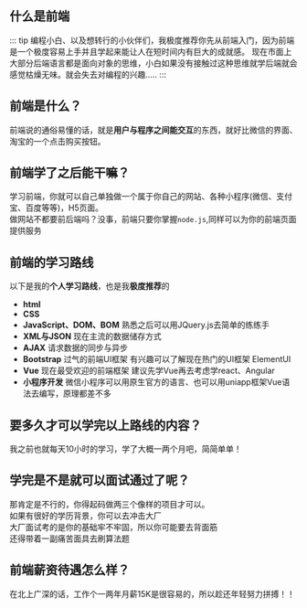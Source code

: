 ## 什么是前端

::: tip
编程小白、以及想转行的小伙伴们，我极度推荐你先从前端入门，因为前端是一个极度容易上手并且学起来能让人在短时间内有巨大的成就感。
现在市面上大部分后端语言都是面向对象的思维，小白如果没有接触过这种思维就学后端就会感觉枯燥无味。就会失去对编程的兴趣.....
:::

## 前端是什么？
前端说的通俗易懂的话，就是**用户与程序之间能交互**的东西，就好比微信的界面、淘宝的一个点击购买按钮。

## 前端学了之后能干嘛？
学习前端，你就可以自己单独做一个属于你自己的网站、各种小程序(微信、支付宝、百度等等)，H5页面。<br>
做网站不都要前后端吗？没事，前端只要你掌握`node.js`,同样可以为你的前端页面提供服务

## 前端的学习路线
以下是我的**个人学习路线**，也是我**极度推荐**的

- **html**
- **CSS**
- **JavaScript、DOM、BOM**   熟悉之后可以用JQuery.js去简单的练练手
- **XML与JSON** 现在主流的数据储存方式
- **AJAX** 请求数据的同步与异步
- **Bootstrap** 过气的前端UI框架 有兴趣可以了解现在热门的UI框架 ElementUI
- **Vue** 现在最受欢迎的前端框架 建议先学Vue再去考虑学react、Angular
- **小程序开发** 微信小程序可以用原生官方的语言、也可以用uniapp框架Vue语法去编写，原理都差不多

## 要多久才可以学完以上路线的内容？
我之前也就每天10小时的学习，学了大概一两个月吧，简简单单！

## 学完是不是就可以面试通过了呢？
那肯定是不行的，你得起码做两三个像样的项目才可以。<br>
如果有很好的学历背景，你可以去冲击大厂<br>
大厂面试考的是你的基础牢不牢固，所以你可能要去背面筋<br>
还得带着一副痛苦面具去刷算法题

## 前端薪资待遇怎么样？
在北上广深的话，工作个一两年月薪15K是很容易的，所以趁还年轻努力拼搏！！